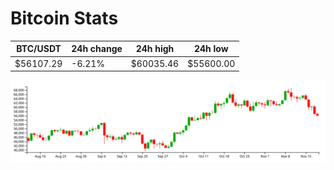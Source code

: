 # Bitcoin Stats

BTC/USDT|24h change|24h high|24h low|
|---|---|---|---|
|$56107.29|-6.21%|$60035.46|$55600.00|

<img src="./chart.svg">
